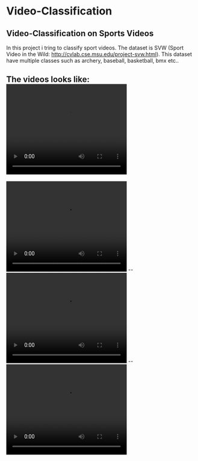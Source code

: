 # Video-Classification
## Video-Classification on Sports Videos

In this project i tring to classify sport videos. The dataset is SVW (Sport Video in the Wild: http://cvlab.cse.msu.edu/project-svw.html).
This dataset have multiple classes such as archery, baseball, basketball, bmx etc..

The videos looks like:
<video width="320" height="240" controls preload>
  <source src="archery.mp4">
</video>
--
<video width="320" height="240" controls>
  <source src="Videos\baseball.mp4" type="video/mp4">
</video>
--
<video width="320" height="240" controls>
  <source src="Videos\basketball.mp4" type="video/mp4">
</video>
--
<video width="320" height="240" controls>
  <source src="Videos\bmx.mp4" type="video/mp4">
</video>
